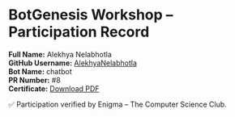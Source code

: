 # BotGenesis Workshop – Participation Record

**Full Name:** Alekhya Nelabhotla  
**GitHub Username:** [AlekhyaNelabhotla](https://github.com/AlekhyaNelabhotla)  
**Bot Name:** chatbot  
**PR Number:** #8  
**Certificate:** [Download PDF](../certs/AlekhyaNelabhotla.pdf)

✅ Participation verified by Enigma – The Computer Science Club.
